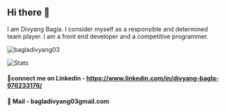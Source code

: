 ## Hi there 👋

I am Divyang Bagla. I consider myself as a responsible and determined team player. I am a front end developer and a competitive programmer.

<p align="left"> <img src="https://komarev.com/ghpvc/?username=bagladivyang03" alt="bagladivyang03" /> </p>

![Stats](https://github-readme-stats.vercel.app/api?username=bagladivyang03&show_icons=true&hide_border=true)
 

#### 🤝connect me on Linkedin - https://www.linkedin.com/in/divyang-bagla-976233176/
#### 📩 Mail - bagladivyang03gmail.com
